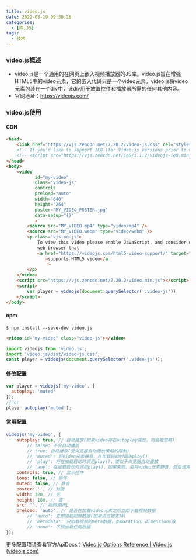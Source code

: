 ```yaml
---
title: video.js
date: 2022-08-19 09:30:28
categories:
  - [库,JS]
tags:
  - 技术
---
```


### video.js概述

- video.js是一个通用的在网页上嵌入视频播放器的JS库。video.js旨在增强HTML5中的video元素，它的嵌入代码只是一个video元素。video.js将video元素包装在一个div中，该div用于放置控件和播放器所需的任何其他内容。
- 官网地址：https://videojs.com/

### video.js使用

#### CDN

```html
<head>
    <link href="https://vjs.zencdn.net/7.20.2/video-js.css" rel="stylesheet" />
    <!-- If you'd like to support IE8 (for Video.js versions prior to v7) -->
    <!-- <script src="https://vjs.zencdn.net/ie8/1.1.2/videojs-ie8.min.js"></script> -->
</head>
<body>
    <video
           id="my-video"
           class="video-js"
           controls
           preload="auto"
           width="640"
           height="264"
           poster="MY_VIDEO_POSTER.jpg"
           data-setup="{}"
           >
        <source src="MY_VIDEO.mp4" type="video/mp4" />
        <source src="MY_VIDEO.webm" type="video/webm" />
        <p class="vjs-no-js">
            To view this video please enable JavaScript, and consider upgrading to a
            web browser that
            <a href="https://videojs.com/html5-video-support/" target="_blank"
               >supports HTML5 video</a
                >
        </p>
    </video>
    <script src="https://vjs.zencdn.net/7.20.2/video.min.js"></script>
    <script>
        var player = videojs(document.querySelector('.video-js'))
    </script>
</body>
```

#### npm

```shell
$ npm install --save-dev video.js
```

```html
<video id="my-video" class="video-js"></video>
```

```js
import videojs from 'video.js';
import 'video.js/dist/video-js.css';
const player = videojs(document.querySelector('.video-js'));
```

#### 修改配置

```js
var player = videojs('my-video', {
  autoplay: 'muted'
});
// or
player.autoplay('muted');
```

#### 常用配置

```js
videojs('my-video', {
    autoplay: true, // 自动播放(如果video存在autoplay属性，则会被忽略)
        // false: 不会自动播放
        // true: 自动播放(受浏览器自动播放策略的限制)
        // 'muted': 将video元素静音，在加载启动时调用play()
        // 'play': 将在加载启动时调用play()，类似于浏览器自动播放
        // 'any': 在加载启动时调用play()，如果失败，会将video元素静音，然后调用play()
    controls: true, // 显示控件
    loop: false, // 循环
    muted: false, // 静音
    poster: '', // 封面
    width: 320, // 宽
    height: 180, // 高
    src: '', // 视频源URL
    preload: 'auto', // 是否在加载video元素之后立即下载视频数据
        // 'auto': 立即加载视频数据(如果浏览器支持)
        // 'metadata': 只加载视频的meta数据，如duration、dimensions等
        // 'none': 不预加载任何数据
});
```

更多配置项请查看官方ApiDocs：[Video.js Options Reference | Video.js (videojs.com)](https://videojs.com/guides/options/)
